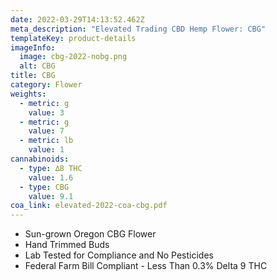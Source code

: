 ```yaml
---
date: 2022-03-29T14:13:52.462Z
meta_description: "Elevated Trading CBD Hemp Flower: CBG"
templateKey: product-details
imageInfo:
  image: cbg-2022-nobg.png
  alt: CBG
title: CBG
category: Flower
weights:
  - metric: g
    value: 3
  - metric: g
    value: 7
  - metric: lb
    value: 1
cannabinoids:
  - type: ∆8 THC
    value: 1.6
  - type: CBG
    value: 9.1
coa_link: elevated-2022-coa-cbg.pdf
---
```



* Sun-grown Oregon CBG Flower
* Hand Trimmed Buds
* Lab Tested for Compliance and No Pesticides
* Federal Farm Bill Compliant - Less Than 0.3% Delta 9 THC